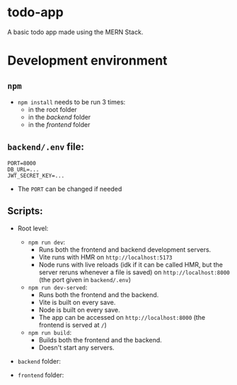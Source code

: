 # todo-app

A basic todo app made using the MERN Stack.

# Development environment

## `npm`

-   `npm install` needs to be run 3 times:
    -   in the root folder
    -   in the _backend_ folder
    -   in the _frontend_ folder

## `backend/.env` file:

```
PORT=8000
DB_URL=...
JWT_SECRET_KEY=...
```

-   The `PORT` can be changed if needed

## Scripts:

-   Root level:

    -   `npm run dev`:
        -   Runs both the frontend and backend development servers.
        -   Vite runs with HMR on `http://localhost:5173`
        -   Node runs with live reloads (idk if it can be called HMR, but the server reruns whenever a file is saved) on `http://localhost:8000` (the port given in `backend/.env`)
    -   `npm run dev-served`:
        -   Runs both the frontend and the backend.
        -   Vite is built on every save.
        -   Node is built on every save.
        -   The app can be accessed on `http://localhost:8000` (the frontend is served at `/`)
    -   `npm run build`:
        -   Builds both the frontend and the backend.
        -   Doesn't start any servers.

-   `backend` folder:
-   `frontend` folder:

